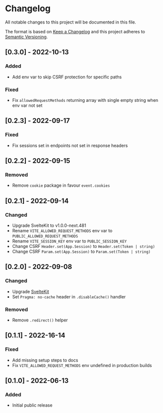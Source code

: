 # Changelog

All notable changes to this project will be documented in this file.

The format is based on [Keep a Changelog](http://keepachangelog.com/en/1.0.0/)
and this project adheres to [Semantic Versioning](http://semver.org/spec/v2.0.0.html).

## [0.3.0] - 2022-10-13

### Added
- Add env var to skip CSRF protection for specific paths

### Fixed
- Fix `allowedRequestMethods` returning array with single empty string when env var not set

## [0.2.3] - 2022-09-17

### Fixed
- Fix sessions set in endpoints not set in response headers

## [0.2.2] - 2022-09-15

### Removed
- Remove `cookie` package in favour `event.cookies`

## [0.2.1] - 2022-09-14

### Changed
- Upgrade SvelteKit to v1.0.0-next.481
- Rename `VITE_ALLOWED_REQUEST_METHODS` env var to `PUBLIC_ALLOWED_REQUEST_METHODS`
- Rename `VITE_SESSION_KEY` env var to `PUBLIC_SESSION_KEY`
- Change CSRF `Header.set(App.Session)` to `Header.set(Token | string)`
- Change CSRF `Param.set(App.Session)` to `Param.set(Token | string)`

## [0.2.0] - 2022-09-08

### Changed
- Upgrade [SvelteKit](https://svelte.dev/blog/whats-new-in-svelte-august-2022)
- Set `Pragma: no-cache` header in `.disableCache()` handler

### Removed
- Remove `.redirect()` helper

## [0.1.1] - 2022-16-14

### Fixed
- Add missing setup steps to docs
- Fix `VITE_ALLOWED_REQUEST_METHODS` env undefined in production builds

## [0.1.0] - 2022-06-13

### Added
- Initial public release
